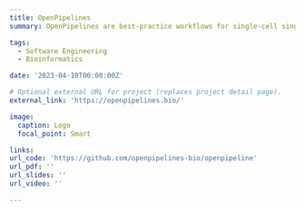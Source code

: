 ```yaml
---
title: OpenPipelines
summary: OpenPipelines are best-practice workflows for single-cell single- and multi-omics data. To ensure these workflows are accessible to non-experts and can be deployed in a fast and reproducible way, we will build these into reproducible, modular, and updatable best-practice analysis pipelines using industry-standard workflow tools, high-performance versions of popular methods, and an interoperable, language-independent framework.

tags:
  - Software Engineering
  - Bioinformatics

date: '2023-04-10T00:00:00Z'

# Optional external URL for project (replaces project detail page).
external_link: 'https://openpipelines.bio/'

image:
  caption: Logo
  focal_point: Smart

links:
url_code: 'https://github.com/openpipelines-bio/openpipeline'
url_pdf: ''
url_slides: ''
url_video: ''

---
```



